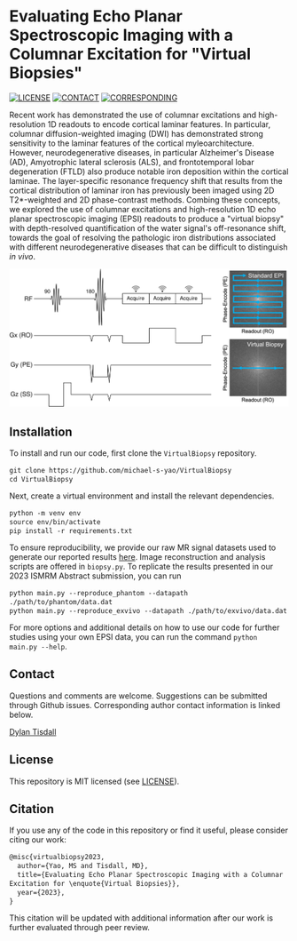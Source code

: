 # Evaluating Echo Planar Spectroscopic Imaging with a Columnar Excitation for "Virtual Biopsies"

[![LICENSE](https://img.shields.io/badge/license-MIT-green.svg)](LICENSE.md)
[![CONTACT](https://img.shields.io/badge/contact-michael.yao%40pennmedicine.upenn.edu-blue)](mailto:michael.yao@pennmedicine.upenn.edu)
[![CORRESPONDING](https://img.shields.io/badge/corresponding-mtisdall%40pennmedicine.upenn.edu-blue)](mailto:mtisdall@pennmedicine.upenn.edu)

Recent work has demonstrated the use of columnar excitations and high-resolution 1D readouts to encode cortical laminar features. In particular, columnar diffusion-weighted imaging (DWI) has demonstrated strong sensitivity to the laminar features of the cortical myleoarchitecture. However, neurodegenerative diseases, in particular Alzheimer's Disease (AD), Amyotrophic lateral sclerosis (ALS), and frontotemporal lobar degeneration (FTLD) also produce notable iron deposition within the cortical laminae. The layer-specific resonance frequency shift that results from the cortical distribution of laminar iron has previously been imaged using 2D T2*-weighted and 2D phase-contrast methods. Combing these concepts, we explored the use of columnar excitations and high-resolution 1D echo planar spectroscopic imaging (EPSI) readouts to produce a "virtual biopsy" with depth-resolved quantification of the water signal's off-resonance shift, towards the goal of resolving the pathologic iron distributions associated with different neurodegenerative diseases that can be difficult to distinguish *in vivo*.

![EPSI Pulse Sequence](docs/overview/overview.png)

## Installation

To install and run our code, first clone the `VirtualBiopsy` repository.

```
git clone https://github.com/michael-s-yao/VirtualBiopsy
cd VirtualBiopsy
```

Next, create a virtual environment and install the relevant dependencies.

```
python -m venv env
source env/bin/activate
pip install -r requirements.txt
```

To ensure reproducibility, we provide our raw MR signal datasets used to generate our reported results [here](https://upenn.box.com/s/dt5ma6t3yrwldmoflc1wos8sdk8s22nx). Image reconstruction and analysis scripts are offered in `biopsy.py`. To replicate the results presented in our 2023 ISMRM Abstract submission, you can run 

```
python main.py --reproduce_phantom --datapath ./path/to/phantom/data.dat
python main.py --reproduce_exvivo --datapath ./path/to/exvivo/data.dat
```

For more options and additional details on how to use our code for further studies using your own EPSI data, you can run the command `python main.py --help`.

## Contact

Questions and comments are welcome. Suggestions can be submitted through Github issues. Corresponding author contact information is linked below.

[Dylan Tisdall](mailto:mtisdall@pennmedicine.upenn.edu)

## License

This repository is MIT licensed (see [LICENSE](LICENSE)).

## Citation

If you use any of the code in this repository or find it useful, please consider citing our work:

    @misc{virtualbiopsy2023,
      author={Yao, MS and Tisdall, MD},
      title={Evaluating Echo Planar Spectroscopic Imaging with a Columnar Excitation for \enquote{Virtual Biopsies}},
      year={2023},
    } 

This citation will be updated with additional information after our work is further evaluated through peer review.